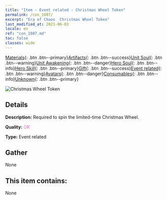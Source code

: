 ```yaml
---
title: "Item - Event related - Christmas Wheel Token"
permalink: /con_1087/
excerpt: "Era of Chaos  Christmas Wheel Token"
last_modified_at: 2021-06-03
locale: en
ref: "con_1087.md"
toc: false
classes: wide
---
```

 [Materials](/Items/){: .btn .btn--primary}[Artifacts](/Items/Artifacts/){: .btn .btn--success}[Unit Soul](/Items/UnitSoul/){: .btn .btn--warning}[Unit Awakening](/Items/UnitAwakening/){: .btn .btn--danger}[Hero Soul](/Items/HeroSoul/){: .btn .btn--info}[Hero Skill](/Items/HeroSkill/){: .btn .btn--primary}[Gift](/Items/Gift/){: .btn .btn--success}[Event related](/Items/Events/){: .btn .btn--warning}[Avatars](/Items/Avatars/){: .btn .btn--danger}[Consumables](/Items/Consumables/){: .btn .btn--info}[Unknown](/Items/Unknown/){: .btn .btn--primary}

 ![Christmas Wheel Token](/images/t/i_690013.png)

## Details
 **Description:** Required to spin the limited-time Christmas Wheel.

 **Quality:** <span style="color: #DA70D6">OK</span>

 **Type:** Event related

## Gather

  None

## This item contains:

  None

